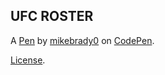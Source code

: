 UFC ROSTER
----------


A [Pen](https://codepen.io/mikebrady0/pen/BaMbRgy) by [mikebrady0](https://codepen.io/mikebrady0) on [CodePen](https://codepen.io).

[License](https://codepen.io/license/pen/BaMbRgy).
